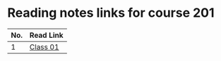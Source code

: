 # Reading notes links for course 201

|No. | Read Link|
|----|----------|
1 | [Class 01](https://ahmadjlallad.github.io/reading-notes/reading-notes201/class-01)
